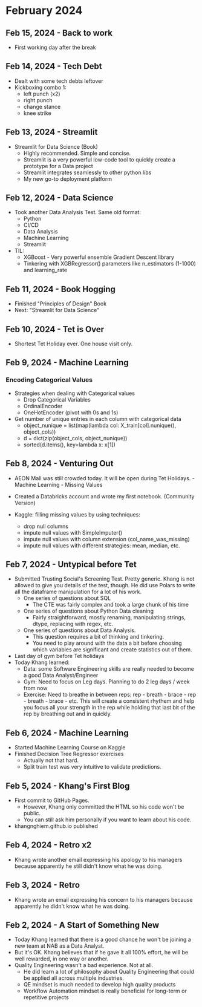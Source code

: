 # February 2024

## Feb 15, 2024 - Back to work

- First working day after the break

## Feb 14, 2024 - Tech Debt

- Dealt with some tech debts leftover
- Kickboxing combo 1:
  - left punch (x2)
  - right punch
  - change stance
  - knee strike

## Feb 13, 2024 - Streamlit

- Streamlit for Data Science (Book)
  - Highly recommended. Simple and concise.
  - Streamlit is a very powerful low-code tool to quickly create a prototype for a Data project
  - Streamlit integrates seamlessly to other python libs
  - My new go-to deployment platform

## Feb 12, 2024 - Data Science

- Took another Data Analysis Test. Same old format:
  - Python
  - CI/CD
  - Data Analysis
  - Machine Learning
  - Streamlit
- TIL:
  - XGBoost - Very powerful ensemble Gradient Descent library
  - Tinkering with XGBRegressor() parameters like n_estimators (1-1000) and learning_rate

## Feb 11, 2024 - Book Hogging

- Finished "Principles of Design" Book
- Next: "Streamlit for Data Science"

## Feb 10, 2024 - Tet is Over

- Shortest Tet Holiday ever. One house visit only.

## Feb 9, 2024 - Machine Learning

### Encoding Categorical Values

- Strategies when dealing with Categorical values
  - Drop Categorical Variables
  - OrdinalEncoder
  - OneHotEncoder (pivot with 0s and 1s)
- Get number of unique entries in each column with categorical data
  - object_nunique = list(map(lambda col: X_train[col].nunique(), object_cols))
  - d = dict(zip(object_cols, object_nunique))
  - sorted(d.items(), key=lambda x: x[1])
  
## Feb 8, 2024 - Venturing Out

- AEON Mall was still crowded today. It will be open during Tet Holidays. - Machine Learning - Missing Values

- Created a Databricks account and wrote my first notebook. (Community Version)
- Kaggle: filling missing values by using techniques:
  - drop null columns
  - impute null values with SimpleImputer()
  - impute null values with column extension (col_name_was_missing)
  - impute null values with different strategies: mean, median, etc.

## Feb 7, 2024 - Untypical before Tet

- Submitted Trusting Social's Screening Test. Pretty generic. Khang is not allowed to give you details of the test, though. He did use Polars to write all the dataframe manipulation for a lot of his work.
  - One series of questions about SQL
    - The CTE was fairly complex and took a large chunk of his time
  - One series of questions about Python Data cleaning
    - Fairly straightforward, mostly renaming, manipulating strings, dtype, replacing with regex, etc.
  - One series of questions about Data Analysis.
    - This question requires a bit of thinking and tinkering.
    - You need to play around with the data a bit before choosing which variables are significant and create statistics out of them.
- Last day of gym before Tet holidays
- Today Khang learned:
  - Data: some Software Engineering skills are really needed to become a good Data Analyst/Engineer
  - Gym: Need to focus on Leg days. Planning to do 2 leg days / week from now
  - Exercise: Need to breathe in between reps: rep - breath - brace - rep - breath - brace - etc. This will create a consistent rhythem and help you focus all your strength in the rep while holding that last bit of the rep by breathing out and in quickly.

## Feb 6, 2024 - Machine Learning

- Started Machine Learning Course on Kaggle
- Finished Decision Tree Regressor exercises
  - Actually not that hard.
  - Split train test was very intuitive to validate predictions.

## Feb 5, 2024 - Khang's First Blog

- First commit to GitHub Pages.
  - However, Khang only committed the HTML so his code won't be public.
  - You can still ask him personally if you want to learn about his code.
- khangnghiem.github.io published

## Feb 4, 2024 - Retro x2

- Khang wrote another email expressing his apology to his managers because apparently he still didn't know what he was doing.

## Feb 3, 2024 - Retro

- Khang wrote an email expressing his concern to his managers because apparently he didn't know what he was doing.

## Feb 2, 2024 - A Start of Something New

- Today Khang learned that there is a good chance he won't be joining a new team at NAB as a Data Analyst.
- But it's OK. Khang believes that if he gave it all 100% effort, he will be well rewarded, in one way or another.
- Quality Engineering wasn't a bad experience. Not at all.
  - He did learn a lot of philosophy about Quality Engineering that could be applied all across multiple industries.
  - QE mindset is much needed to develop high quality products
  - Workflow Automation mindset is really beneficial for long-term or repetitive projects
